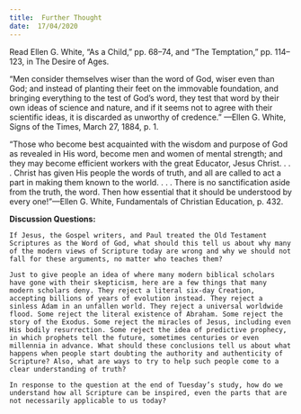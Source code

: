 ```yaml
---
title:  Further Thought
date:  17/04/2020
---
```


Read Ellen G. White, “As a Child,” pp. 68–74, and “The Temptation,” pp. 114–123, in The Desire of Ages.

“Men consider themselves wiser than the word of God, wiser even than God; and instead of planting their feet on the immovable foundation, and bringing everything to the test of God’s word, they test that word by their own ideas of science and nature, and if it seems not to agree with their scientific ideas, it is discarded as unworthy of credence.” —Ellen G. White, Signs of the Times, March 27, 1884, p. 1.

“Those who become best acquainted with the wisdom and purpose of God as revealed in His word, become men and women of mental strength; and they may become efficient workers with the great Educator, Jesus Christ. . . . Christ has given His people the words of truth, and all are called to act a part in making them known to the world. . . . There is no sanctification aside from the truth, the word. Then how essential that it should be understood by every one!”—Ellen G. White, Fundamentals of Christian Education, p. 432.

**Discussion Questions:**

`If Jesus, the Gospel writers, and Paul treated the Old Testament Scriptures as the Word of God, what should this tell us about why many of the modern views of Scripture today are wrong and why we should not fall for these arguments, no matter who teaches them?`

`Just to give people an idea of where many modern biblical scholars have gone with their skepticism, here are a few things that many modern scholars deny. They reject a literal six-day Creation, accepting billions of years of evolution instead. They reject a sinless Adam in an unfallen world. They reject a universal worldwide flood. Some reject the literal existence of Abraham. Some reject the story of the Exodus. Some reject the miracles of Jesus, including even His bodily resurrection. Some reject the idea of predictive prophecy, in which prophets tell the future, sometimes centuries or even millennia in advance. What should these conclusions tell us about what happens when people start doubting the authority and authenticity of Scripture? Also, what are ways to try to help such people come to a clear understanding of truth?`

`In response to the question at the end of Tuesday’s study, how do we understand how all Scripture can be inspired, even the parts that are not necessarily applicable to us today?`